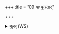 +++
title = "09 याः पुरस्ताद्"

+++
<details><summary>मूलम् (WS)</summary>

याः पुरस्ताद् वितिष्ठन्ते गावः प्रव्राजिनीरिव ।  
अमृतस्येव वा अस्यथो हास्यरुन्धती ॥॥ १० ॥  
यो मयः सरघायाः प्रखाय मध्वाभरत् ।  
ततो यवः प्राजायत्सोभवद् विषदूषणः ॥ ११ ॥
</details>
